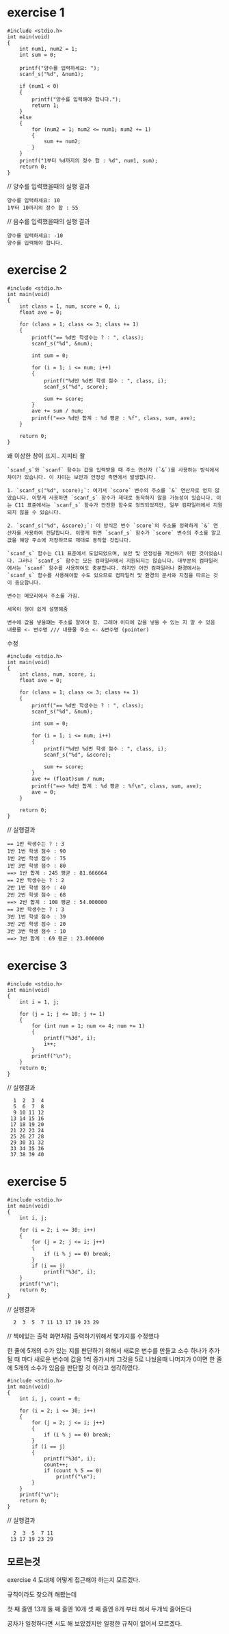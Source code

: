 # exercise 1

```
#include <stdio.h>
int main(void)
{
	int num1, num2 = 1;
	int sum = 0;

	printf("양수를 입력하세요: ");
	scanf_s("%d", &num1);

	if (num1 < 0)
	{
		printf("양수를 입력해야 합니다.");
		return 1;
	}
	else
	{
		for (num2 = 1; num2 <= num1; num2 += 1)
		{
			sum += num2;
		}
	}
	printf("1부터 %d까지의 정수 합 : %d", num1, sum);
	return 0;
}
```

// 양수를 입력했을때의 실행 결과
```
양수를 입력하세요: 10
1부터 10까지의 정수 합 : 55
```

// 음수를 입력했을때의 실행 결과
```
양수를 입력하세요: -10
양수를 입력해야 합니다.
```

# exercise 2

```
#include <stdio.h>
int main(void)
{
	int class = 1, num, score = 0, i;
	float ave = 0;

	for (class = 1; class <= 3; class += 1)
	{
		printf("== %d반 학생수는 ? : ", class);
		scanf_s("%d", &num);

		int sum = 0;

		for (i = 1; i <= num; i++)
		{
			printf("%d반 %d번 학생 점수 : ", class, i);
			scanf_s("%d", score);

			sum += score;
		}
		ave += sum / num;
		printf("==> %d반 합계 : %d 평균 : %f", class, sum, ave);
	}

	return 0;
}
```

왜 이상한 창이 뜨지..
지피티 왈
```
`scanf_s`와 `scanf` 함수는 값을 입력받을 때 주소 연산자 (`&`)를 사용하는 방식에서 차이가 있습니다. 이 차이는 보안과 안정성 측면에서 발생합니다.

1. `scanf_s("%d", score);`: 여기서 `score` 변수의 주소를 `&` 연산자로 얻지 않았습니다. 이렇게 사용하면 `scanf_s` 함수가 제대로 동작하지 않을 가능성이 있습니다. 이는 C11 표준에서는 `scanf_s` 함수가 안전한 함수로 정의되었지만, 일부 컴파일러에서 지원되지 않을 수 있습니다.

2. `scanf_s("%d", &score);`: 이 방식은 변수 `score`의 주소를 정확하게 `&` 연산자를 사용하여 전달합니다. 이렇게 하면 `scanf_s` 함수가 `score` 변수의 주소를 알고 값을 해당 주소에 저장하므로 제대로 동작할 것입니다.

`scanf_s` 함수는 C11 표준에서 도입되었으며, 보안 및 안정성을 개선하기 위한 것이었습니다. 그러나 `scanf_s` 함수는 모든 컴파일러에서 지원되지는 않습니다. 대부분의 컴파일러에서는 `scanf` 함수를 사용하여도 충분합니다. 하지만 어떤 컴파일러나 환경에서는 `scanf_s` 함수를 사용해야할 수도 있으므로 컴파일러 및 환경의 문서와 지침을 따르는 것이 중요합니다.

변수는 메모리에서 주소를 가짐.

세옥이 형이 쉽게 설명해줌

변수에 값을 넣을떄는 주소를 알아야 함. 그래야 어디에 값을 넣을 수 있는 지 알 수 있음
내용물 <- 변수명 /// 내용물 주소 <- &변수명 (pointer)
```

수정
```
#include <stdio.h>
int main(void)
{
	int class, num, score, i;
	float ave = 0;

	for (class = 1; class <= 3; class += 1)
	{
		printf("== %d반 학생수는 ? : ", class);
		scanf_s("%d", &num);

		int sum = 0;

		for (i = 1; i <= num; i++)
		{
			printf("%d반 %d번 학생 점수 : ", class, i);
			scanf_s("%d", &score);

			sum += score;
		}
		ave += (float)sum / num;
		printf("==> %d반 합계 : %d 평균 : %f\n", class, sum, ave);
		ave = 0;
	}

	return 0;
}
```

// 실행결과

```
== 1반 학생수는 ? : 3
1반 1번 학생 점수 : 90
1반 2번 학생 점수 : 75
1반 3번 학생 점수 : 80
==> 1반 합계 : 245 평균 : 81.666664
== 2반 학생수는 ? : 2
2반 1번 학생 점수 : 40
2반 2번 학생 점수 : 68
==> 2반 합계 : 108 평균 : 54.000000
== 3반 학생수는 ? : 3
3반 1번 학생 점수 : 39
3반 2번 학생 점수 : 20
3반 3번 학생 점수 : 10
==> 3반 합계 : 69 평균 : 23.000000
```

# exercise 3

```
#include <stdio.h>
int main(void)
{
	int i = 1, j;

	for (j = 1; j <= 10; j += 1)
	{
		for (int num = 1; num <= 4; num += 1)
		{
			printf("%3d", i);
			i++;
		}
		printf("\n");
	}
	return 0;
}
```

// 실행결과 

```
  1  2  3  4
  5  6  7  8
  9 10 11 12
 13 14 15 16
 17 18 19 20
 21 22 23 24
 25 26 27 28
 29 30 31 32
 33 34 35 36
 37 38 39 40
```

# exercise 5
```
#include <stdio.h>
int main(void)
{
	int i, j;

	for (i = 2; i <= 30; i++)
	{
		for (j = 2; j <= i; j++)
		{
			if (i % j == 0) break;
		}
		if (i == j)
			printf("%3d", i);
	}
	printf("\n");
	return 0;
}
```
// 실행결과
```
  2  3  5  7 11 13 17 19 23 29
```

// 책에있는 출력 화면처럼 출력하기위해서 몇가지를 수정했다

한 줄에 5개의 수가 있는 지를 판단하기 위해서 새로운 변수를 만들고 소수 하나가 추가될 때 마다 새로운 변수에 값을 1씩 증가시켜 그것을 5로 나눴을때
나머지가 0이면 한 줄에 5개의 소수가 있음을 판단할 것 이라고 생각하였다.

```
#include <stdio.h>
int main(void)
{
	int i, j, count = 0;

	for (i = 2; i <= 30; i++)
	{
		for (j = 2; j <= i; j++)
		{
			if (i % j == 0) break;
		}
		if (i == j) 
		{
			printf("%3d", i);
			count++;
			if (count % 5 == 0)
				printf("\n");
		}
	}
	printf("\n");
	return 0;
}
```

// 실행결과

```
  2  3  5  7 11
 13 17 19 23 29
```

## 모르는것
exercise 4 도대체 어떻게 접근해야 하는지 모르겠다.

규칙이라도 찾으려 해봤는데

첫 째 줄엔 13개
둘 째 줄엔 10개
셋 째 줄엔 8개 부터 해서 두개씩 줄어든다

공차가 일정하다면 시도 해 보았겠지만 일정한 규칙이 없어서 모르겠다.
